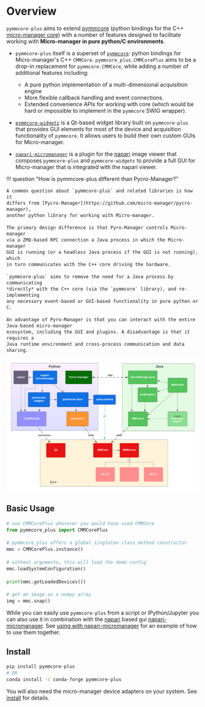# Overview

`pymmcore-plus` aims to extend
[pymmcore](https://github.com/micro-manager/pymmcore) (python bindings for the
C++ [micro-manager core](https://github.com/micro-manager/mmCoreAndDevices/))
with a number of features designed to facilitate working with **Micro-manager in
pure python/C environments**.

- `pymmcore-plus` itself is a superset of
  [`pymmcore`](https://github.com/micro-manager/pymmcore): python bindings
  for Micro-manager's C++ `CMMCore`. `pymmcore_plus.CMMCorePlus` aims to be a
  drop-in replacement for `pymmcore.CMMCore`, while adding a number of
  additional features including:

    - A pure python implementation of a multi-dimensional acquisition engine
    - More flexible callback handling and event connections.
    - Extended convenience APIs for working with core (which would be hard or
      impossible to implement in the `pymmcore` SWIG wrapper).

- [`pymmcore-widgets`](https://github.com/pymmcore-plus/pymmcore-widgets) is a
    Qt-based widget library built on `pymmcore-plus` that provides GUI elements for
    most of the device and acquisition functionality of `pymmcore`.  It
    allows users to build their own custom GUIs for Micro-manager.
- [`napari-micromanager`](https://github.com/pymmcore-plus/napari-micromanager)
    is a plugin for the [napari](https://napari.org/) image viewer that composes
    `pymmcore-plus` and `pymmcore-widgets` to provide a full GUI for
    Micro-manager that is integrated with the napari viewer.

!!! question "How is pymmcore-plus different than Pycro-Manager?"

    A common question about `pymmcore-plus` and related libraries is how it
    differs from [Pycro-Manager](https://github.com/micro-manager/pycro-manager),
    another python library for working with Micro-manager.

    The primary design difference is that Pyro-Manager controls Micro-manager
    via a ZMQ-based RPC connection a Java process in which the Micro-manager
    GUI is running (or a headless Java process if the GUI is not running), which
    in turn communicates with the C++ core driving the hardware.

    `pymmcore-plus` aims to remove the need for a Java process by communicating
    *directly* with the C++ core (via the `pymmcore` library), and re-implementing
    any necessary event-based or GUI-based functionality in pure python or C.

    An advantage of Pyro-Manager is that you can interact with the entire Java-based micro-manager
    ecosystem, including the GUI and plugins. A disadvantage is that it requires a
    Java runtime environment and cross-process communication and data sharing.

![micro-manager ecosystem components](images/components.png)
## Basic Usage

```python
# use CMMCorePlus wherever you would have used CMMCore
from pymmcore_plus import CMMCorePlus

# pymmcore_plus offers a global singleton class method constructor
mmc = CMMCorePlus.instance()

# without arguments, this will load the demo config
mmc.loadSystemConfiguration()

print(mmc.getLoadedDevices())

# get an image as a numpy array
img = mmc.snap()
```

While you can easily use `pymmcore-plus` from a script or IPython/Jupyter you can
also use it in combination with the [napari](https://napari.org/) based gui
[napari-micromanager](https://github.com/pymmcore-plus/napari-micromanager#napari-micromanager).
See [using with napari-micromanager](examples/napari-micromanager) for an
example of how to use them together.

## Install

```bash
pip install pymmcore-plus
# OR
conda install -c conda-forge pymmcore-plus
```

You will also need the micro-manager device adapters on your system.
See [install](install) for details.
